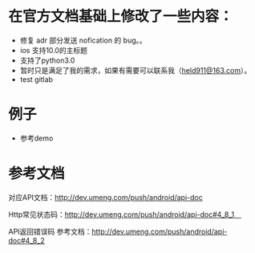 
# 在官方文档基础上修改了一些内容：
- 修复 adr 部分发送 nofication 的 bug。。
- ios 支持10.0的主标题
- 支持了python3.0
- 暂时只是满足了我的需求，如果有需要可以联系我（held911@163.com）。
- test gitlab
# 例子
- 参考demo
# 参考文档
对应API文档：http://dev.umeng.com/push/android/api-doc

Http常见状态码：http://dev.umeng.com/push/android/api-doc#4_8_1　

API返回错误码 参考文档：http://dev.umeng.com/push/android/api-doc#4_8_2


